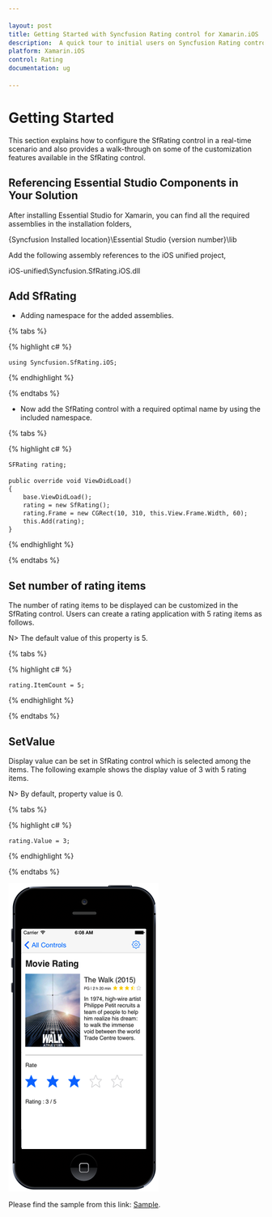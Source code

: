 ```yaml
---

layout: post
title: Getting Started with Syncfusion Rating control for Xamarin.iOS
description:  A quick tour to initial users on Syncfusion Rating control for Xamarin.iOS platform
platform: Xamarin.iOS
control: Rating
documentation: ug

---
```


# Getting Started

This section explains how to configure the SfRating control in a real-time scenario and also provides a walk-through on some of the customization features available in the SfRating control.

## Referencing Essential Studio Components in Your Solution

After installing Essential Studio for Xamarin, you can find all the required assemblies in the installation folders,

{Syncfusion Installed location}\Essential Studio {version number}\lib

Add the following assembly references to the iOS unified project,

iOS-unified\Syncfusion.SfRating.iOS.dll

## Add SfRating

* Adding namespace for the added assemblies. 

{% tabs %}

{% highlight c# %}
	
	using Syncfusion.SfRating.iOS;
	
{% endhighlight %}

{% endtabs %}

* Now add the SfRating control with a required optimal name by using the included namespace.

{% tabs %}

{% highlight c# %}

	SFRating rating;
	
	public override void ViewDidLoad()
	{
		base.ViewDidLoad();
		rating = new SfRating();
		rating.Frame = new CGRect(10, 310, this.View.Frame.Width, 60);
		this.Add(rating);
	}
	
{% endhighlight %}

{% endtabs %}

## Set number of rating items

The number of rating items to be displayed can be customized in the SfRating control. Users can create a rating application with 5 rating items as follows.

N> The default value of this property is 5.

{% tabs %}

{% highlight c# %}

    rating.ItemCount = 5;

{% endhighlight %}

{% endtabs %}

## SetValue

Display value can be set in SfRating control which is selected among the items. The following example shows the display value of 3 with 5 rating items. 

N> By default, property value is 0.

{% tabs %}

{% highlight c# %}

    rating.Value = 3;

{% endhighlight %}

{% endtabs %}

![Rating application using SFRating](images/gettingstarted.png)

Please find the sample from this link: [Sample](http://www.syncfusion.com/downloads/support/directtrac/general/ze/SfRating_GettingStarted1345326680.zip).
